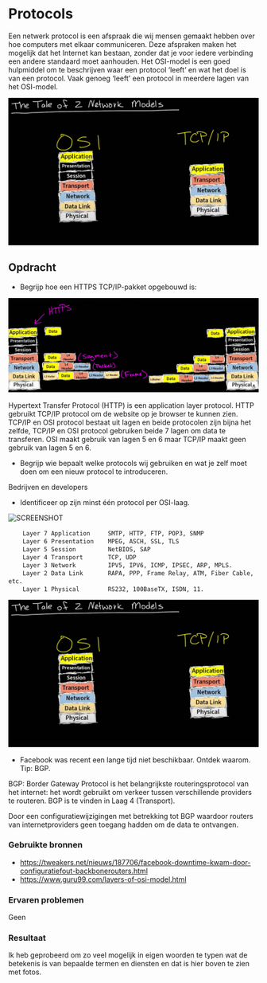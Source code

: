# Protocols

Een netwerk protocol is een afspraak die wij mensen gemaakt hebben over hoe computers met elkaar communiceren. Deze afspraken maken het mogelijk dat het Internet kan bestaan, zonder dat je voor iedere verbinding een andere standaard moet aanhouden.
Het OSI-model is een goed hulpmiddel om te beschrijven waar een protocol ‘leeft’ en wat het doel is van een protocol. Vaak genoeg ‘leeft’ een protocol in meerdere lagen van het OSI-model.



![SCREENSHOT](../00_includes/Cloud8-01.png)



## Opdracht

- Begrijp hoe een HTTPS TCP/IP-pakket opgebouwd is:


![SCREENSHOT](../00_includes/Cloud08-1.png)

Hypertext Transfer Protocol (HTTP) is een application layer protocol. HTTP gebruikt TCP/IP protocol om de website op je browser te kunnen zien.
TCP/IP en OSI protocol bestaat uit lagen en beide protocolen zijn bijna het zelfde, TCP/IP en OSI protocol gebruiken beide 7 lagen om data te transferen. OSI maakt gebruik van lagen 5 en 6 maar TCP/IP maakt geen gebruik van lagen 5 en 6.

- Begrijp wie bepaalt welke protocols wij gebruiken en wat je zelf moet doen om een nieuw protocol te introduceren.

Bedrijven en developers


- Identificeer op zijn minst één protocol per OSI-laag.


![SCREENSHOT](../00_includes/Cloud8-3.png)


        Layer 7	Application	    SMTP, HTTP, FTP, POP3, SNMP
        Layer 6	Presentation	MPEG, ASCH, SSL, TLS
        Layer 5	Session	        NetBIOS, SAP
        Layer 4	Transport	    TCP, UDP
        Layer 3	Network	        IPV5, IPV6, ICMP, IPSEC, ARP, MPLS.
        Layer 2	Data Link	    RAPA, PPP, Frame Relay, ATM, Fiber Cable, etc.
        Layer 1	Physical	    RS232, 100BaseTX, ISDN, 11.


![SCREENSHOT](../00_includes/Cloud8-01.png)
    

- Facebook was recent een lange tijd niet beschikbaar. Ontdek waarom. Tip: BGP.

BGP: Border Gateway Protocol is het belangrijkste routeringsprotocol van het internet: het wordt gebruikt om verkeer tussen verschillende providers te routeren. BGP is te vinden in Laag 4 (Transport).

Door een configuratiewijzigingen met betrekking tot BGP waardoor routers van internetproviders geen toegang hadden om de data te ontvangen.

### Gebruikte bronnen

- https://tweakers.net/nieuws/187706/facebook-downtime-kwam-door-configuratiefout-backbonerouters.html
- https://www.guru99.com/layers-of-osi-model.html

### Ervaren problemen

Geen

### Resultaat

Ik heb geprobeerd om zo veel mogelijk in eigen woorden te typen wat de betekenis is van bepaalde termen en diensten en dat is hier boven te zien met fotos.